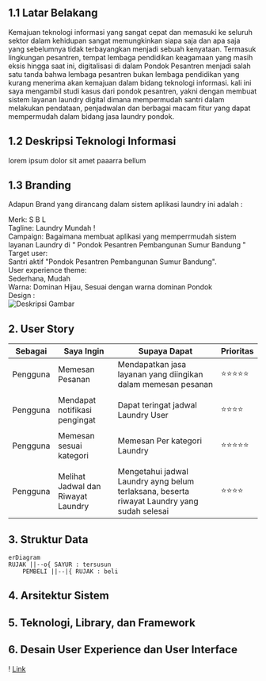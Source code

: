 ## 1.1 Latar Belakang
  Kemajuan teknologi informasi yang sangat cepat dan memasuki ke seluruh sektor dalam kehidupan sangat memungkinkan siapa saja dan apa saja yang sebelumnya tidak terbayangkan menjadi sebuah kenyataan. 
  Termasuk lingkungan pesantren, tempat lembaga pendidikan keagamaan yang masih eksis hingga saat ini, digitalisasi di dalam Pondok Pesantren menjadi salah satu tanda bahwa lembaga pesantren bukan lembaga pendidikan yang kurang menerima akan kemajuan dalam bidang teknologi informasi. 
  kali ini saya mengambil studi kasus dari pondok pesantren, yakni dengan membuat sistem layanan laundry digital dimana mempermudah  santri dalam melakukan pendataan, penjadwalan dan berbagai macam fitur yang dapat mempermudah  dalam  bidang jasa laundry pondok.
  ## 1.2 Deskripsi Teknologi Informasi
  lorem ipsum dolor sit amet paaarra bellum

  ## 1.3 Branding 
 Adapun Brand yang dirancang dalam sistem aplikasi laundry ini adalah :

Merk: S B L <br>
Tagline: Laundry Mundah !<br>
Campaign: Bagaimana membuat aplikasi yang memperrmudah sistem layanan Laundry di " Pondok Pesantren Pembangunan Sumur Bandung "<br>
Target user:<br>
Santri aktif "Pondok Pesantren Pembangunan Sumur Bandung".<br>
User experience theme:<br>
Sederhana,
Mudah<br>
Warna: Dominan Hijau, Sesuai dengan warna dominan Pondok <br>
Design : <br>
![Deskripsi Gambar]()


  ## 2. User Story
  Sebagai | Saya Ingin | Supaya Dapat | Prioritas
---|---|---|---
Pengguna | Memesan Pesanan | Mendapatkan jasa layanan yang diingikan dalam memesan pesanan | ⭐⭐⭐⭐⭐
| | |
Pengguna | Mendapat notifikasi pengingat | Dapat teringat jadwal Laundry User | ⭐⭐⭐⭐
| | |
Pengguna | Memesan sesuai kategori | Memesan Per kategori Laundry | ⭐⭐⭐⭐⭐
| | |
Pengguna | Melihat Jadwal dan Riwayat Laundry | Mengetahui jadwal Laundry ayng belum terlaksana, beserta riwayat Laundry yang sudah selesai | ⭐⭐⭐⭐

## 3. Struktur Data
```mermaid
erDiagram
RUJAK ||--o{ SAYUR : tersusun
    PEMBELI ||--|{ RUJAK : beli
```
## 4. Arsitektur Sistem
## 5. Teknologi, Library, dan Framework
## 6. Desain User Experience dan User Interface
! [Link](https://www.figma.com/file/fyEcP3JXW92TcKZXS8RXFH/SB-Laundry?type=design&node-id=34%3A37&mode=design&t=J2WsC7X6shUp6qrp-1)
